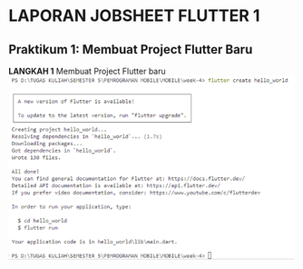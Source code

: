 # LAPORAN JOBSHEET FLUTTER 1

## Praktikum 1: Membuat Project Flutter Baru

**LANGKAH 1**
Membuat Project Flutter baru
![tampilan](images/01.png)
